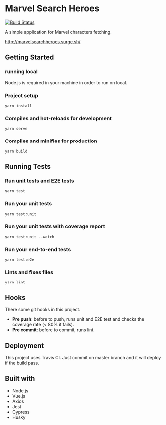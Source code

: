 # Marvel Search Heroes

[![Build Status](https://travis-ci.com/thiago-lira/marvel-app.svg?branch=master)](https://travis-ci.com/thiago-lira/marvel-app)

A simple application for Marvel characters fetching.

http://marvelsearchheroes.surge.sh/

## Getting Started

### running local
Node.js is required in your machine in order to run on local.

### Project setup
```
yarn install
```

### Compiles and hot-reloads for development
```
yarn serve
```

### Compiles and minifies for production
```
yarn build
```

## Running Tests
### Run unit tests and E2E tests
```
yarn test
````

### Run your unit tests
```
yarn test:unit
```
### Run your unit tests with coverage report
```
yarn test:unit --watch
```
### Run your end-to-end tests
```
yarn test:e2e
```

### Lints and fixes files
```
yarn lint
```

## Hooks

There some git hooks in this project.

* **Pre push**: before to push, runs unit and E2E test and checks the coverage rate (< 80% it fails).
* **Pre commit**: before to commit, runs lint.

## Deployment
This project uses Travis CI. Just commit on master branch and it will deploy if the build pass.

## Built with
* Node.js
* Vue.js
* Axios
* Jest
* Cypress
* Husky
